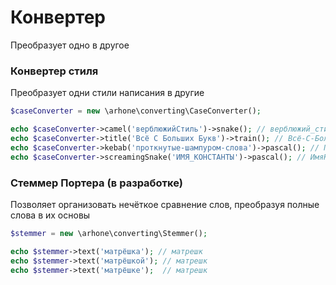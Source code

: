 # Конвертер
Преобразует одно в другое

### Конвертер стиля
Преобразует одни стили написания в другие

```php
$caseConverter = new \arhone\converting\CaseConverter();

echo $caseConverter->camel('верблюжийСтиль')->snake(); // верблюжий_стиль
echo $caseConverter->title('Всё С Больших Букв')->train(); // Всё-С-Больших-Букв
echo $caseConverter->kebab('проткнутые-шампуром-слова')->pascal(); // ПроткнутыеШампуромСлова
echo $caseConverter->screamingSnake('ИМЯ_КОНСТАНТЫ')->pascal(); // ИмяКонстанты
```

### Стеммер Портера (в разработке)
Позволяет организовать нечёткое сравнение слов, преобразуя полные слова в их основы


```php
$stemmer = new \arhone\converting\Stemmer();

echo $stemmer->text('матрёшка'); // матрешк
echo $stemmer->text('матрёшкой'); // матрешк
echo $stemmer->text('матрёшке');  // матрешк
```